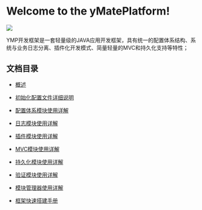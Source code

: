 # Welcome to the yMatePlatform! #

![](https://github.com/suninformation/ymateplatform/wiki/images/ymp_logo.png)

YMP开发框架是一套轻量级的JAVA应用开发框架，具有统一的配置体系结构、系统与业务日志分离、插件化开发模式、简量轻量的MVC和持久化支持等特性；

## 文档目录  ##

* [概述](https://github.com/suninformation/ymateplatform/wiki/Home)
* [初始化配置文件详细说明](https://github.com/suninformation/ymateplatform/wiki/YMP框架初始化配置文件详细说明)
* [配置体系模块使用详解](https://github.com/suninformation/ymateplatform/wiki/YMP框架配置体系模块使用详解)
* [日志模块使用详解](https://github.com/suninformation/ymateplatform/wiki/YMP框架日志模块使用详解)
* [插件模块使用详解](https://github.com/suninformation/ymateplatform/wiki/YMP框架插件模块使用详解)
* [MVC模块使用详解](https://github.com/suninformation/ymateplatform/wiki/YMP框架MVC模块使用详解)
* [持久化模块使用详解](https://github.com/suninformation/ymateplatform/wiki/YMP框架持久化模块使用详解)
* [验证模块使用详解](https://github.com/suninformation/ymateplatform/wiki/YMP框架验证模块使用详解)
* [模块管理器使用详解](https://github.com/suninformation/ymateplatform/wiki/YMP框架模块管理器使用详解)

* [框架快速搭建手册](https://github.com/suninformation/ymateplatform/wiki/YMP框架快速搭建手册)